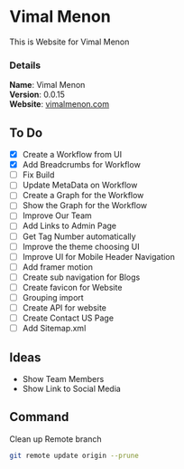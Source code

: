 # Vimal Menon

This is Website for Vimal Menon

### Details

<b>Name</b>: Vimal Menon
<br/>
<b>Version</b>: 0.0.15
<br/>
<b>Website</b>: [vimalmenon.com](https://vimalmenon.com)
<br/>

## To Do

- [x] Create a Workflow from UI
- [x] Add Breadcrumbs for Workflow
- [ ] Fix Build
- [ ] Update MetaData on Workflow
- [ ] Create a Graph for the Workflow
- [ ] Show the Graph for the Workflow
- [ ] Improve Our Team
- [ ] Add Links to Admin Page
- [ ] Get Tag Number automatically
- [ ] Improve the theme choosing UI
- [ ] Improve UI for Mobile Header Navigation
- [ ] Add framer motion
- [ ] Create sub navigation for Blogs
- [ ] Create favicon for Website
- [ ] Grouping import
- [ ] Create API for website
- [ ] Create Contact US Page
- [ ] Add Sitemap.xml

## Ideas

- Show Team Members
- Show Link to Social Media

## Command
Clean up Remote branch
```sh
git remote update origin --prune
```
